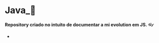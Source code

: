 # Java_:mobile_phone_off:



__Repository criado no intuito de documentar a mi evolution em JS.__  :eyeglasses:

- 

